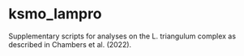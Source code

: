 # ksmo_lampro
Supplementary scripts for analyses on the L. triangulum complex as described in Chambers et al. (2022).
